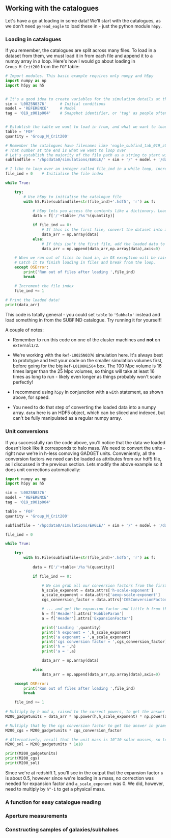 ## Working with the catalogues

Let's have a go at loading in some data! We'll start with the catalogues, as we don't need `pyread_eagle` to load these in - just the python module `h5py`.

### Loading in catalogues

If you remember, the catalogues are split across many files. To load in a dataset from them, we must load it in from each file and append it to a numpy array in a loop. Here's how I would go about loading in `Group_M_Crit200` from the `FOF` table:

```python
# Import modules. This basic example requires only numpy and h5py
import numpy as np
import h5py as h5


# It's a good idea to create variables for the simulation details at the top
sim = 'L0025N0376'      # Initial conditions
model = 'REFERENCE'     # Model
tag = '019_z001p004'    # Snapshot identifier, or 'tag' as people often call it


# Establish the table we want to load in from, and what we want to load
table = 'FOF'
quantity = 'Group_M_Crit200'

# Remember the catalogues have filenames like 'eagle_subfind_tab_019_z001p004.0.hdf5'
# That number at the end is what we want to loop over
# Let's establish the majority of the file path as a string to start with
subfindfile = '/hpcdata0/simulations/EAGLE/' + sim + '/' + model + '/data/' + 'groups_'+tag+'/eagle_subfind_tab_' + tag + '.'

# I like to loop over an integer called file_ind in a while loop, incrementing it each time a file is loaded
file_ind = 0    # Initialise the file index

while True:

    try:
        # Use h5py to initialise the catalogue file
        with h5.File(subfindfile+str(file_ind)+'.hdf5', 'r') as f:
            
            # h5py lets you access the contents like a dictionary. Load in the '/FOF/Group_M_Crit200' dataset
            data = f['/'+table+'/%s'%(quantity)]                        

            if file_ind == 0:
                # If this is the first file, convert the dataset into a numpy array
                data_arr = np.array(data)
            else:
                # If this isn't the first file, add the loaded data to the array
                data_arr = np.append(data_arr,np.array(data),axis=0)

    # When we run out of files to load in, an OS exception will be raised.
    # Catch it to finish loading in files and break from the loop.
    except OSError:
        print('Run out of files after loading ',file_ind)
        break

    # Increment the file index
    file_ind += 1
        
# Print the loaded data!
print(data_arr)
```

This code is totally general - you could set `table` to `'Subhalo'` instead and load something in from the SUBFIND catalogue. Try running it for yourself!

A couple of notes:

- Remember to run this code on one of the cluster machines and **not** on `external1/2`.

- We're working with the `Ref-L0025N0376` simulation here. It's always best to prototype and test your code on the smaller simulation volumes first, before going for the big `Ref-L0100N1504` box. The 100 Mpc volume is 16 times larger than the 25 Mpc volumes, so things will take at least 16 times as long to run - likely even longer as things probably won't scale perfectly!

- I recommend using `h5py` in conjunction with a `with` statement, as shown above, for speed.

- You need to do that step of converting the loaded data into a numpy array. `data` here is an HDF5 object, which can be sliced and indexed, but can't be fully manipulated as a regular numpy array.


### Unit conversions

If you successfully ran the code above, you'll notice that the data we loaded doesn't look like it corresponds to halo mass. We need to convert the units - right now we're in h-less comoving GADGET units. Conveniently, all the conversion factors we need can be loaded as attributes from our hdf5 file, as I discussed in the previous section. Lets modify the above example so it does unit corrections automatically:

```python
import numpy as np
import h5py as h5

sim = 'L0025N0376'
model = 'REFERENCE'
tag = '019_z001p004'

table = 'FOF'
quantity = 'Group_M_Crit200'

subfindfile = '/hpcdata0/simulations/EAGLE/' + sim + '/' + model + '/data/' + 'groups_'+tag+'/eagle_subfind_tab_' + tag + '.'

file_ind = 0

while True:

    try:
        with h5.File(subfindfile+str(file_ind)+'.hdf5', 'r') as f:
            
            data = f['/'+table+'/%s'%(quantity)]                        

            if file_ind == 0:

                # We can grab all our conversion factors from the first file...
                h_scale_exponent = data.attrs['h-scale-exponent']
                a_scale_exponent = data.attrs['aexp-scale-exponent']
                cgs_conversion_factor = data.attrs['CGSConversionFactor']

                # ... and get the expansion factor and little h from the header
                h = f['Header'].attrs['HubbleParam']
                a = f['Header'].attrs['ExpansionFactor']

                print('Loading ',quantity)
                print('h exponent = ',h_scale_exponent)
                print('a exponent = ',a_scale_exponent)
                print('cgs conversion factor = ',cgs_conversion_factor)
                print('h = ',h)
                print('a = ',a)

                data_arr = np.array(data)

            else:
                data_arr = np.append(data_arr,np.array(data),axis=0)

    except OSError:
        print('Run out of files after loading ',file_ind)
        break

    file_ind += 1
        
# Multiply by h and a, raised to the correct powers, to get the answer in physical GADGET units
M200_gadgetunits = data_arr * np.power(h,h_scale_exponent) * np.power(a,a_scale_exponent)

# Multiply that by the cgs conversion factor to get the answer in grams
M200_cgs = M200_gadgetunits * cgs_conversion_factor

# Alternatively, recall that the unit mass is 10^10 solar masses, so to get M200 in solar masses
M200_sol = M200_gadgetunits * 1e10

print(M200_gadgetunits)
print(M200_cgs)
print(M200_sol)
```
Since we're at redshift 1, you'll see in the output that the expansion factor `a` is about 0.5, however since we're loading in a mass, no correction was needed for expansion factor and `a_scale_exponent` was 0. We did, however, need to multiply by `h^-1` to get a physical mass.


### A function for easy catalogue reading

### Aperture measurements

### Constructing samples of galaxies/subhaloes
